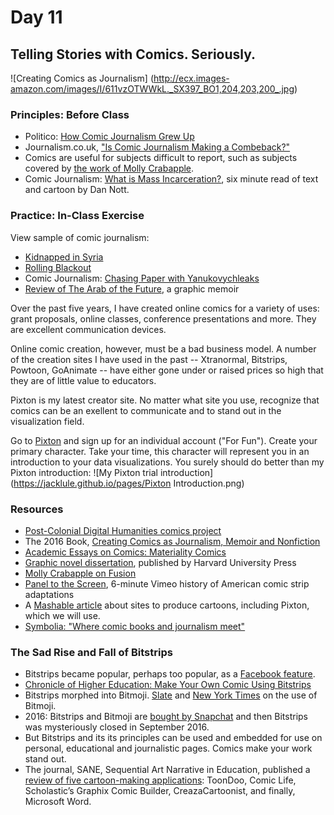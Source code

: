# Day 11
## Telling Stories with Comics. Seriously.

![Creating Comics as Journalism]
(http://ecx.images-amazon.com/images/I/611vzOTWWkL._SX397_BO1,204,203,200_.jpg)

### Principles: Before Class
- Politico: [How Comic Journalism Grew Up](http://www.politico.eu/article/how-comic-journalism-grew-up/)
- Journalism.co.uk, ["Is Comic Journalism Making a Combeback?"](https://www.journalism.co.uk/news/is-comics-journalism-making-a-comeback-/s2/a566260/)
- Comics are useful for subjects difficult to report, such as subjects covered by [the work of Molly Crabapple](https://www.vice.com/author/Molly-Crabapple).
- Comic Journalism: [What is Mass Incarceration?](https://medium.com/@dan_nott/what-is-mass-incarceration-ff737196580#.h48rmo8nr), six minute read of text and cartoon by Dan Nott.

### Practice: In-Class Exercise

View sample of comic journalism:
- [Kidnapped in Syria](http://narrative.ly/meet-the-press/kidnapped-in-syria/)
- [Rolling Blackout](http://www.newsweek.com/2016/10/07/rolling-blackouts-and-doomed-state-foreign-reporting-502333.html)
- Comic Journalism: [Chasing Paper with Yanukovychleaks](http://niemanreports.org/articles/chasing-paper-with-yanukovychleaks/)
- [Review of The Arab of the Future](http://www.nybooks.com/articles/2016/10/27/riad-sattouf-growing-up-arab/), a graphic memoir

Over the past five years, I have created online comics for a variety of uses: grant proposals, online classes, conference presentations and more. They are excellent communication devices.

Online comic creation, however, must be a bad business model. A number of the creation sites I have used in the past -- Xtranormal, Bitstrips, Powtoon, GoAnimate -- have either gone under or raised prices so high that they are of little value to educators.

Pixton is my latest creator site. No matter what site you use, recognize that comics can be an exellent to communicate and to stand out in the visualization field.

Go to [Pixton](https://www.pixton.com/) and sign up for an individual account ("For Fun"). Create your primary character. Take your time, this character will represent you in an introduction to your data visualizations. You surely should do better than my Pixton introduction:
![My Pixton trial introduction]
(https://jacklule.github.io/pages/Pixton Introduction.png)

### Resources
- [Post-Colonial Digital Humanities comics project](http://dhpoco.tumblr.com/tagged/comics)
- The 2016 Book, [Creating Comics as Journalism, Memoir and Nonfiction](http://www.amazon.com/Creating-Comics-Journalism-Memoir-Nonfiction-ebook/dp/B016C0KVGE/ref=sr_1_1?s=books&ie=UTF8&qid=1457910272&sr=1-1&keywords=creating+comics+as+journalism+memoir+and+nonfiction)
- [Academic Essays on Comics: Materiality Comics](http://www.digitalhumanities.org/dhq/vol/9/4/000212/resources/pdf/000212.pdf)
- [Graphic novel dissertation](https://www.insidehighered.com/news/2015/03/17/comic-book-dissertation-demonstrates-capacity-picture-writing), published by Harvard University Press
- [Molly Crabapple on Fusion](https://fusion.net/author/molly-crabapple/)
- [Panel to the Screen](https://vimeo.com/172774784), 6-minute Vimeo history of American comic strip adaptations
- A [Mashable article](http://mashable.com/2010/10/24/create-your-own-comics/#qHxwkyvlcPqE) about sites to produce cartoons, including Pixton, which we will use.
- [Symbolia: "Where comic books and journalism meet"](http://www.symboliamag.com/)

### The Sad Rise and Fall of Bitstrips
- Bitstrips became popular, perhaps too popular, as a [Facebook feature](https://www.facebook.com/games/bitstrips/).
- [Chronicle of Higher Education: Make Your Own Comic Using Bitstrips](http://chronicle.com/blogs/profhacker/make-your-own-comic-strip-using-bitstrips-for-projects-or-assignments/51571)
- Bitstrips morphed into Bitmoji. [Slate](http://www.slate.com/articles/technology/users/2016/01/bitmoji_the_silly_cartoon_avatars_that_say_everything_you_can_t.html) and [New York Times](http://www.nytimes.com/2015/10/04/fashion/my-bitmoji-my-better-self.html?_r=0) on the use of Bitmoji.
- 2016: Bitstrips and Bitmoji are [bought by Snapchat](http://thenextweb.com/apps/2016/03/25/snapchat-buys-bitstrips-for-100-million/?utm_source=socialtimes&utm_medium=newsletter&utm_campaign=dailynewsletter20160325) and then Bitstrips was mysteriously closed in September 2016.
- But Bitstrips and its its principles can be used and embedded for use on personal, educational and journalistic pages. Comics make your work stand out.
- The journal, SANE, Sequential Art Narrative in Education, published a [review of five cartoon-making applications](http://digitalcommons.unl.edu/cgi/viewcontent.cgi?article=1040&context=sane):	ToonDoo,	Comic	Life,	Scholastic’s	Graphix	Comic	Builder, CreazaCartoonist, and	finally,	Microsoft	Word.	

